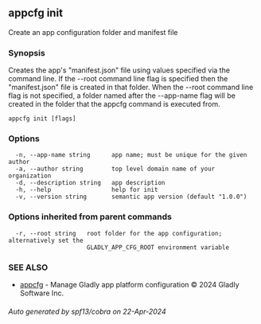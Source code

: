 ## appcfg init

Create an app configuration folder and manifest file

### Synopsis


Creates the app's "manifest.json" file using values specified via the
command line. If the --root command line flag is specified then the
"manifest.json" file is created in that folder. When the --root command
line flag is not specified, a folder named after the --app-name flag
will be created in the folder that the appcfg command is executed from.


```
appcfg init [flags]
```

### Options

```
  -n, --app-name string      app name; must be unique for the given author
  -a, --author string        top level domain name of your organization
  -d, --description string   app description
  -h, --help                 help for init
  -v, --version string       semantic app version (default "1.0.0")
```

### Options inherited from parent commands

```
  -r, --root string   root folder for the app configuration; alternatively set the
                      GLADLY_APP_CFG_ROOT environment variable
```

### SEE ALSO

* [appcfg](appcfg.md)	 - Manage Gladly app platform configuration © 2024 Gladly Software Inc.

###### Auto generated by spf13/cobra on 22-Apr-2024
